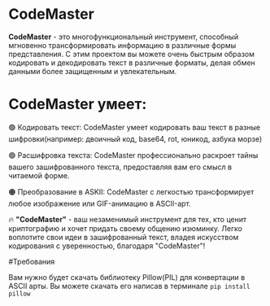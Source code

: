 # CodeMaster

**CodeMaster** - это многофункциональный инструмент, способный мгновенно трансформировать информацию в различные формы представления. С этим проектом вы можете очень быстрым образом кодировать и декодировать текст в различные форматы, делая обмен данными более защищенным и увлекательным.

# CodeMaster умеет:

🟢 Кодировать текст: CodeMaster умеет кодировать ваш текст в разные шифровки(например: двоичный код, base64, rot, юникод, азбука морзе)

🟣 Расшифровка текста: CodeMaster профессионально раскроет тайны вашего зашифрованного текста, предоставляя вам его смысл в читаемой форме.

🟠 Преобразование в ASKII: CodeMaster с легкостью трансформирует любое изображение или GIF-анимацию в ASCII-арт.


🔥 **"CodeMaster"** - ваш незаменимый инструмент для тех, кто ценит криптографию и хочет придать своему общению изюминку. Легко воплотите свои идеи в зашифрованный текст, владея искусством кодирования с уверенностью, благодаря "CodeMaster"!

 #Требования

 Вам нужно будет скачать библиотеку Pillow(PIL) для конвертации в ASCII арты. Вы можете скачать его написав в терминале `pip install pillow`
